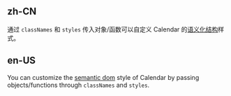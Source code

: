 ## zh-CN

通过 `classNames` 和 `styles` 传入对象/函数可以自定义 Calendar 的[语义化结构](#semantic-dom)样式。

## en-US

You can customize the [semantic dom](#semantic-dom) style of Calendar by passing objects/functions through `classNames` and `styles`.
